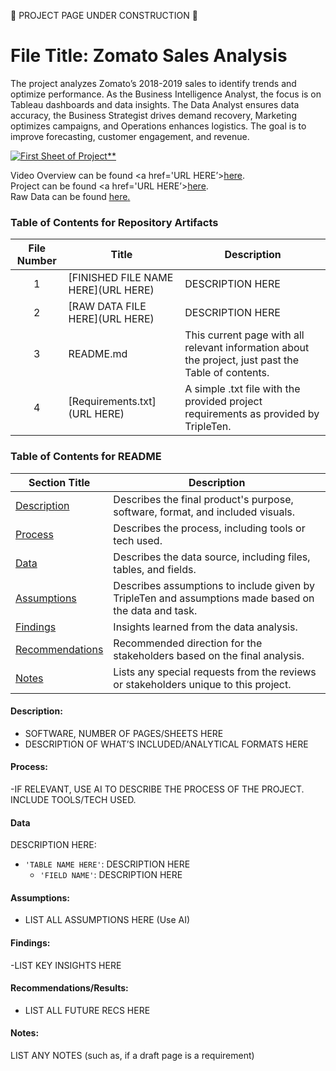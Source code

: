 🚧 PROJECT PAGE UNDER CONSTRUCTION 🚧  

# File Title: Zomato Sales Analysis  

The project analyzes Zomato’s 2018-2019 sales to identify trends and optimize performance. As the Business Intelligence Analyst, the focus is on Tableau dashboards and data insights. The Data Analyst ensures data accuracy, the Business Strategist drives demand recovery, Marketing optimizes campaigns, and Operations enhances logistics. The goal is to improve forecasting, customer engagement, and revenue.  


[<img src="https://github.com/Michael-Migliore/Data_projects_TripleTen/blob/main/Images/Zomato%20Sales%20Analysis%20%7C%20Tableau%20Public.html" alt="First Sheet of Project**">](https://public.tableau.com/views/ZomatoSalesAnalysis_17378150168530/Dashboard22?:language=en-US&:sid=&:redirect=auth&:display_count=n&:origin=viz_share_link)  

Video Overview can be found <a href='URL HERE’><u>here</u>.</a>  
Project can be found <a href='URL HERE’><u>here</u>.</a>  
Raw Data can be found <a href='URL HERE'><u>here</u>.</a>  

### Table of Contents for Repository Artifacts
| File Number | Title | Description |
| :-----------: | ----------- |----------- |
| 1 | [FINISHED FILE NAME HERE](URL HERE) | DESCRIPTION HERE |
| 2 | [RAW DATA FILE HERE](URL HERE) | DESCRIPTION HERE |
| 3 | README.md | This current page with all relevant information about the project, just past the Table of contents. |
| 4 | [Requirements.txt](URL HERE) | A simple .txt file with the provided project requirements as provided by TripleTen. |

### Table of Contents for README
| Section Title | Description |
| ----------- |----------- |
| [Description](LINK) | Describes the final product's purpose, software, format, and included visuals. |
| [Process](LINK) | Describes the process, including tools or tech used. |
| [Data](LINK) | Describes the data source, including files, tables, and fields. |
| [Assumptions](LINK) | Describes assumptions to include given by TripleTen and assumptions made based on the data and task. |
| [Findings](LINK) | Insights learned from the data analysis. |
| [Recommendations](LINK) | Recommended direction for the stakeholders based on the final analysis. |
| [Notes](LINK) | Lists any special requests from the reviews or stakeholders unique to this project. |

#### Description:
- SOFTWARE, NUMBER OF PAGES/SHEETS HERE
- DESCRIPTION OF WHAT’S INCLUDED/ANALYTICAL FORMATS HERE

#### Process:
-IF RELEVANT, USE AI TO DESCRIBE THE PROCESS OF THE PROJECT. INCLUDE TOOLS/TECH USED.

#### Data
DESCRIPTION HERE:
- `'TABLE NAME HERE'`: DESCRIPTION HERE
    - `'FIELD NAME'`: DESCRIPTION HERE

#### Assumptions:
- LIST ALL ASSUMPTIONS HERE (Use AI)


#### Findings:
-LIST KEY INSIGHTS HERE

#### Recommendations/Results:
- LIST ALL FUTURE RECS HERE

#### Notes:
LIST ANY NOTES (such as, if a draft page is a requirement)

